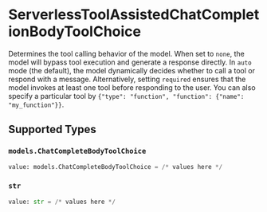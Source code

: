 # ServerlessToolAssistedChatCompletionBodyToolChoice

Determines the tool calling behavior of the model.
When set to `none`, the model will bypass tool execution and generate a response directly.
In `auto` mode (the default), the model dynamically decides whether to call a tool or respond with a message.
Alternatively, setting `required` ensures that the model invokes at least one tool before responding to the user.
You can also specify a particular tool by `{"type": "function", "function": {"name": "my_function"}}`.



## Supported Types

### `models.ChatCompleteBodyToolChoice`

```python
value: models.ChatCompleteBodyToolChoice = /* values here */
```

### `str`

```python
value: str = /* values here */
```


